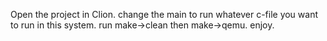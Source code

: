 Open the project in Clion.
change the main to run whatever c-file you want to run in this system.
run make->clean then make->qemu.
enjoy.
